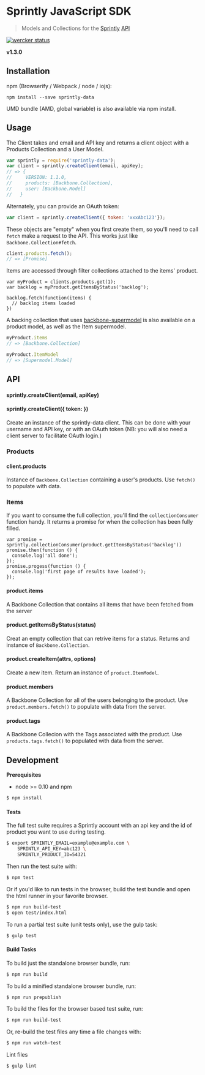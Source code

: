 # Sprintly JavaScript SDK

> Models and Collections for the [Sprintly](https://sprint.ly/) [API](https://sprintly.uservoice.com/knowledgebase/topics/15784-api)

[![wercker status](https://app.wercker.com/status/bc221f27cbc9fc9a53a2157d8c20dd09/m/master "wercker status")](https://app.wercker.com/project/bykey/bc221f27cbc9fc9a53a2157d8c20dd09)

**v1.3.0**

## Installation

npm (Browserify / Webpack / node / iojs):

```
npm install --save sprintly-data
```

UMD bundle (AMD, global variable) is also available via npm install.

## Usage

The Client takes and email and API key and returns a client object with
a Products Collection and a User Model.

```javascript
var sprintly = require('sprintly-data');
var client = sprintly.createClient(email, apiKey);
// => {
//     VERSION: 1.1.0,
//     products: [Backbone.Collection],
//     user: [Backbone.Model]
//   }
```

Alternately, you can provide an OAuth token:

```javascript
var client = sprintly.createClient({ token: 'xxxAbc123'});
```

These objects are "empty" when you first create them, so you'll need to
call `fetch` make a request to the API. This works just like
`Backbone.Collection#fetch`.

```javascript
client.products.fetch();
// => [Promise]
```

Items are accessed through filter collections attached to the items'
product.

```
var myProduct = clients.products.get(1);
var backlog = myProduct.getItemsByStatus('backlog');

backlog.fetch(function(items) {
  // backlog items loaded
})
```

A backing collection that uses
[backbone-supermodel](http://pathable.github.io/supermodel/) is also
available on a product model, as well as the Item supermodel.

```javascript
myProduct.items
// => [Backbone.Collection]

myProduct.ItemModel
// => [Supermodel.Model]
```

## API

#### sprintly.createClient(email, apiKey)

#### sprintly.createClient({ token: <Oauth Token> })

Create an instance of the sprintly-data client. This can be done with
your username and API key, or with an OAuth token (NB: you will also need
a client server to facilitate OAuth login.)

### Products

#### client.products

Instance of `Backbone.Collection` containing a user's products. Use
`fetch()` to populate with data.

### Items

If you want to consume the full collection, you'll find the
`collectionConsumer` function handy. It returns a promise for when the
collection has been fully filled.

```
var promise = sprintly.collectionConsumer(product.getItemsByStatus('backlog'))
promise.then(function () {
  console.log('all done');
});
promise.progess(function () {
  console.log('first page of results have loaded');
});
```

#### product.items

A Backbone Collection that contains all items that have
been fetched from the server

#### product.getItemsByStatus(status)

Creat an empty collection that can retrive items for a status. Returns
and instance of `Backbone.Collection`.

#### product.createItem(attrs, options)

Create a new item. Return an instance of `product.ItemModel`.

#### product.members

A Backbone Collection for all of the users belonging to the product. Use `product.members.fetch()` to populate with data from the server.

#### product.tags

A Backbone Collecion with the Tags associated with the product. Use `products.tags.fetch()` to populated with data from the server.

## Development

**Prerequisites**

* node >= 0.10 and npm

```bash
$ npm install
```

#### Tests

The full test suite requires a Sprintly account with an api key and
the id of product you want to use during testing.

```bash
$ export SPRINTLY_EMAIL=example@example.com \
    SPRINTLY_API_KEY=abc123 \
    SPRINTLY_PRODUCT_ID=54321
```

Then run the test suite with:

```bash
$ npm test
```

Or if you'd like to run tests in the browser, build the test bundle and
open the html runner in your favorite browser.

```bash
$ npm run build-test
$ open test/index.html
```

To run a partial test suite (unit tests only), use the gulp task:

```bash
$ gulp test
```

#### Build Tasks

To build just the standalone browser bundle, run:

```bash
$ npm run build
```

To build a minified standalone browser bundle, run:

```bash
$ npm run prepublish
```

To build the files for the browser based test suite, run:

```bash
$ npm run build-test
```

Or, re-build the test files any time a file changes with:

```bash
$ npm run watch-test
```

Lint files

```bash
$ gulp lint
```
